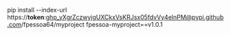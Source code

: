 pip install --index-url https://__token__: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@pypi.github.com/fpessoa64/myproject fpessoa-myproject==v1.0.1